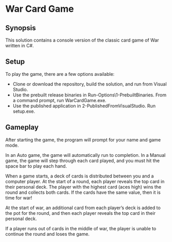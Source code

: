 # War Card Game

## Synopsis

This solution contains a console version of the classic card game of War written in C#.

## Setup

To play the game, there are a few options available:
- Clone or download the repository, build the solution, and run from Visual Studio.
- Use the prebuilt release binaries in Run-Options\1-PrebuiltBinaries.  From a command prompt, run WarCardGame.exe.
- Use the published application in 2-PublishedFromVisualStudio.  Run setup.exe.

## Gameplay

After starting the game, the program will prompt for your name and game mode.  

In an Auto game, the game will automatically run to completion.  In a Manual game, the game will step through each card played, and you must hit the space bar to play each hand.

When a game starts, a deck of cards is distributed between you and a computer player.  At the start of a round, each player reveals the top card in their personal deck.  The player with the highest card (aces high) wins the round and collects both cards.
If the cards have the same value, then it is time for war!  

At the start of war, an additional card from each player’s deck is added to the pot for the round, and then each player reveals the top card in their personal deck.

If a player runs out of cards in the middle of war, the player is unable to continue the round and loses the game.


